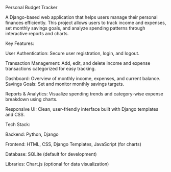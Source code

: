 Personal Budget Tracker

A Django-based web application that helps users manage their personal finances efficiently. This project allows users to track income and expenses, set monthly savings goals, and analyze spending patterns through interactive reports and charts.

Key Features:

User Authentication: Secure user registration, login, and logout.

Transaction Management: Add, edit, and delete income and expense transactions categorized for easy tracking.

Dashboard: Overview of monthly income, expenses, and current balance.
Savings Goals: Set and monitor monthly savings targets.

Reports & Analytics: Visualize spending trends and category-wise expense breakdown using charts.

Responsive UI: Clean, user-friendly interface built with Django templates and CSS.

Tech Stack:

Backend: Python, Django

Frontend: HTML, CSS, Django Templates, JavaScript (for charts)

Database: SQLite (default for development)

Libraries: Chart.js (optional for data visualization)
